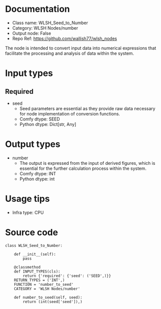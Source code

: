 # Documentation
- Class name: WLSH_Seed_to_Number
- Category: WLSH Nodes/number
- Output node: False
- Repo Ref: https://github.com/wallish77/wlsh_nodes

The node is intended to convert input data into numerical expressions that facilitate the processing and analysis of data within the system.

# Input types
## Required
- seed
    - Seed parameters are essential as they provide raw data necessary for node implementation of conversion functions.
    - Comfy dtype: SEED
    - Python dtype: Dict[str, Any]

# Output types
- number
    - The output is expressed from the input of derived figures, which is essential for the further calculation process within the system.
    - Comfy dtype: INT
    - Python dtype: int

# Usage tips
- Infra type: CPU

# Source code
```
class WLSH_Seed_to_Number:

    def __init__(self):
        pass

    @classmethod
    def INPUT_TYPES(cls):
        return {'required': {'seed': ('SEED',)}}
    RETURN_TYPES = ('INT',)
    FUNCTION = 'number_to_seed'
    CATEGORY = 'WLSH Nodes/number'

    def number_to_seed(self, seed):
        return (int(seed['seed']),)
```